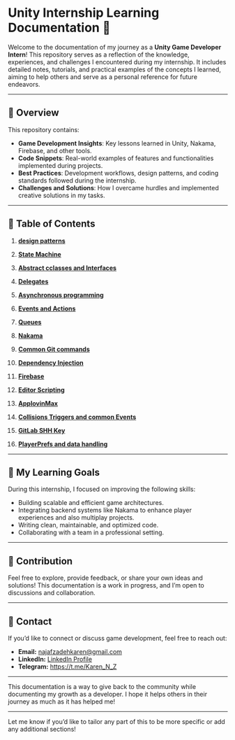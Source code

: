 
# Unity Internship Learning Documentation 📘

Welcome to the documentation of my journey as a **Unity Game Developer Intern**! This repository serves as a reflection of the knowledge, experiences, and challenges I encountered during my internship. It includes detailed notes, tutorials, and practical examples of the concepts I learned, aiming to help others and serve as a personal reference for future endeavors.

---

## 📝 Overview

This repository contains:

- **Game Development Insights**: Key lessons learned in Unity, Nakama, Firebase, and other tools.
- **Code Snippets**: Real-world examples of features and functionalities implemented during projects.
- **Best Practices**: Development workflows, design patterns, and coding standards followed during the internship.
- **Challenges and Solutions**: How I overcame hurdles and implemented creative solutions in my tasks.

---

## 📂 Table of Contents

1. **[design patterns](./Design-Patterns/)**  

2. **[State Machine](./State%20Machine/)**

3. **[Abstract cclasses and Interfaces](./Interfaces%20and%20abstract%20classes/)**

4. **[Delegates](./Delegates/)** 

5. **[Asynchronous programming](./Asynchronous%20programming/)**

6. **[Events and Actions](./Events/)**

7. **[Queues](./Queues/)**

8. **[Nakama](./Nakama/)**   

9. **[Common Git commands](./Common%20Git%20Commands/)**

10. **[Dependency Injection](./Dependency%20Injection/)**

11. **[Firebase](./Firebase/)**

12. **[Editor Scripting](./Editor%20Scripting/)**

13. **[ApplovinMax](./AppLovin%20MAX/)**

14. **[Collisions Triggers and common Events](./Collisions%20Triggers%20and%20common%20Events)**

15. **[GitLab SHH Key](./GitLab%20SHH%20key/)**

16. **[PlayerPrefs and data handling](./PlayerPrefs/)**



---

## 🚀 My Learning Goals

During this internship, I focused on improving the following skills:

- Building scalable and efficient game architectures.
- Integrating backend systems like Nakama to enhance player experiences and also multiplay projects.
- Writing clean, maintainable, and optimized code.
- Collaborating with a team in a professional setting.

---

## 🤝 Contribution

Feel free to explore, provide feedback, or share your own ideas and solutions! This documentation is a work in progress, and I’m open to discussions and collaboration.

---

## 📧 Contact

If you’d like to connect or discuss game development, feel free to reach out:

- **Email:** [najafzadehkaren@gmail.com](najafzadehkaren@gmail.com)  
- **LinkedIn:** [LinkedIn Profile](www.linkedin.com/in/karen-najafzadeh-13b349200) 
- **Telegram:** https://t.me/Karen_N_Z
---

This documentation is a way to give back to the community while documenting my growth as a developer. I hope it helps others in their journey as much as it has helped me!

---

Let me know if you’d like to tailor any part of this to be more specific or add any additional sections!
